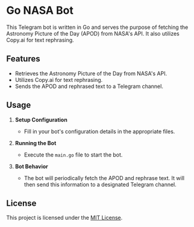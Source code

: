 # Go NASA Bot

This Telegram bot is written in Go and serves the purpose of fetching the Astronomy Picture of the Day (APOD) from NASA's API. It also utilizes Copy.ai for text rephrasing.

## Features

- Retrieves the Astronomy Picture of the Day from NASA's API.
- Utilizes Copy.ai for text rephrasing.
- Sends the APOD and rephrased text to a Telegram channel.

## Usage

1. **Setup Configuration**
    - Fill in your bot's configuration details in the appropriate files.

2. **Running the Bot**
    - Execute the `main.go` file to start the bot.

3. **Bot Behavior**
    - The bot will periodically fetch the APOD and rephrase text. It will then send this information to a designated Telegram channel.

## License

This project is licensed under the [MIT License](LICENSE).
